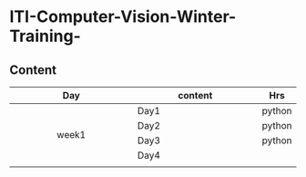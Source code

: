 # ITI-Computer-Vision-Winter-Training-
## Content
<table>
    <thead>
        <tr>
            <th width="50%">Day</th>
            <th width="50%">content</th>
            <th>Hrs</th>
        </tr>
    </thead>
    <tbody>
            <tr>
                <td rowspan=8 align=center>
week1
                </td>
                <td>Day1</td>
                <td align="center">python</td>
            </tr>
            <tr>
                <td>Day2</td>
                <td align="center">python</td>
            </tr>
            <tr>
                <td>Day3</td>
                <td align="center">python</td>
            </tr>
            <tr>
                <td>Day4</td>
                <td align="center"></td>
            </tr>
            <tr>
                <td><day5</td>
                <td align="center"></td>
            </tr>
        </tbody>
